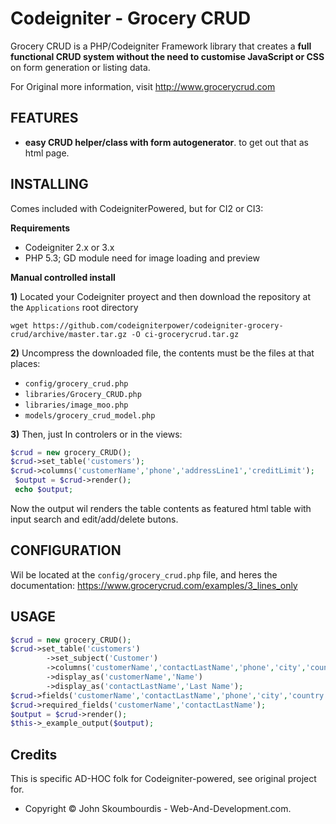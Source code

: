 Codeigniter - Grocery CRUD
=============

Grocery CRUD is a PHP/Codeigniter Framework library that creates a **full functional CRUD system without the need to customise JavaScript or CSS** on form generation or listing data.

For Original more information, visit http://www.grocerycrud.com

## FEATURES

*  **easy CRUD helper/class with form autogenerator**. to get out that as html page.

## INSTALLING

Comes included with CodeigniterPowered, but for CI2 or CI3:

**Requirements**

* Codeigniter 2.x or 3.x
* PHP 5.3; GD module need for image loading and preview

**Manual controlled install**

**1)** Located your Codeigniter proyect and then download the repository at the `Applications` root directory

`wget https://github.com/codeigniterpower/codeigniter-grocery-crud/archive/master.tar.gz -O ci-grocerycrud.tar.gz`

**2)** Uncompress the downloaded file, the contents must be the files at that places:

* `config/grocery_crud.php` 
* `libraries/Grocery_CRUD.php`
* `libraries/image_moo.php`
* `models/grocery_crud_model.php`

**3)** Then, just In controlers or in the views:
    
``` php
$crud = new grocery_CRUD();
$crud->set_table('customers');
$crud->columns('customerName','phone','addressLine1','creditLimit');
 $output = $crud->render();
 echo $output;
```

Now the output wil renders the table contents as featured html table with input search and edit/add/delete butons.


## CONFIGURATION

Wil be located at the `config/grocery_crud.php` file, and heres the documentation:  https://www.grocerycrud.com/examples/3_lines_only

## USAGE


```php
$crud = new grocery_CRUD();
$crud->set_table('customers')
        ->set_subject('Customer')
        ->columns('customerName','contactLastName','phone','city','country','creditLimit')
        ->display_as('customerName','Name')
        ->display_as('contactLastName','Last Name'); 
$crud->fields('customerName','contactLastName','phone','city','country','creditLimit');
$crud->required_fields('customerName','contactLastName');
$output = $crud->render();
$this->_example_output($output);
```

## Credits

This is specific AD-HOC folk for Codeigniter-powered, see original project for.

- Copyright © John Skoumbourdis - Web-And-Development.com.
